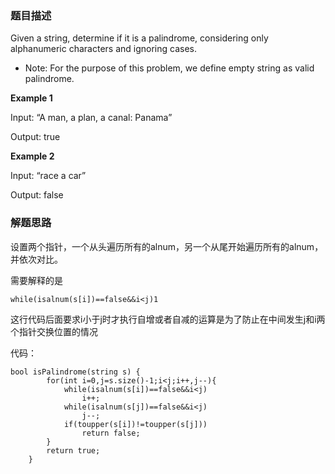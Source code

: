 ### 题目描述

Given a string, determine if it is a palindrome, considering only alphanumeric characters and ignoring cases.

- Note: For the purpose of this problem, we define empty string as valid palindrome.

**Example 1**

  Input: “A man, a plan, a canal: Panama” 
  
  Output: true

**Example 2**

  Input: “race a car” 

Output: false

### 解题思路

设置两个指针，一个从头遍历所有的alnum，另一个从尾开始遍历所有的alnum，并依次对比。

需要解释的是

```
while(isalnum(s[i])==false&&i<j)1
```

这行代码后面要求i小于j时才执行自增或者自减的运算是为了防止在中间发生j和i两个指针交换位置的情况

代码：

```
bool isPalindrome(string s) {
        for(int i=0,j=s.size()-1;i<j;i++,j--){
            while(isalnum(s[i])==false&&i<j)
                i++;
            while(isalnum(s[j])==false&&i<j)
                j--;
            if(toupper(s[i])!=toupper(s[j]))
                return false;
        }
        return true;       
    }
```
